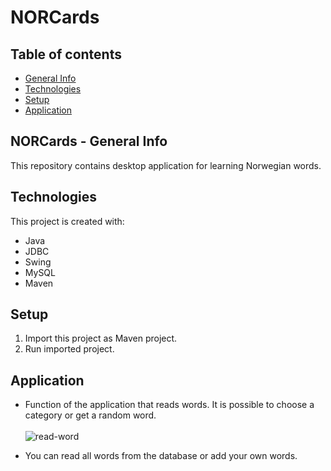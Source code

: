# NORCards

## Table of contents
* [General Info](#norcards---general-info)
* [Technologies](#technologies)
* [Setup](#setup)
* [Application](#application)

## NORCards - General Info
This repository contains desktop application for learning Norwegian words. <br>

## Technologies
This project is created with:
* Java
* JDBC
* Swing
* MySQL
* Maven

## Setup
1. Import this project as Maven project.
2. Run imported project.

## Application

* Function of the application that reads words. It is possible to choose a category or get a random word. <br><br>
![read-word](https://i.imgur.com/SanubOH.gif) <br>

* You can read all words from the database or add your own words.
